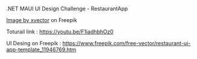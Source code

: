 .NET MAUI UI Design Challenge - RestaurantApp

<a href="https://www.freepik.com/free-vector/restaurant-ui-app-template_11946769.htm">Image by xvector</a> on Freepik

Toturail link : https://youtu.be/F1iadhbhOz0

UI Desing on Freepik : 
https://www.freepik.com/free-vector/restaurant-ui-app-template_11946769.htm
